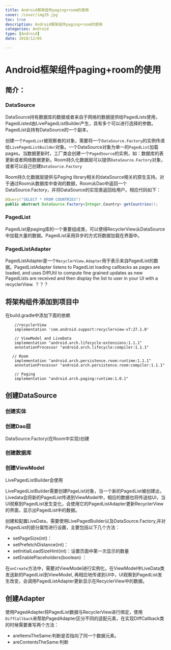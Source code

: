 ```yaml
---
title: Android框架组件paging+room的使用
cover: /cover/img29.jpg
toc: true
description: Android框架组件paging+room的使用
categories: Android
type: [Android]
date: 2018/12/05

---
```


# Android框架组件paging+room的使用

## 简介：

### DataSource

DataSource持有数据库的数据或者来自于网络的数据提供给PagedLists使用，PagedListed由LivePagedListBuilder产生，具有多个可以进行选择的参数。PagedList会持有DataSource的一个副本，
<!--more-->

创建一个`PagedList`被观察者的对象，需要将一个`DataSource.Factory`的实例传递给`LivePagedListBuilder`对象。一个DataSource对象为单一的`PagedList`加载pages。当数据更新时，工厂类会创建一个`PagedSource`的实例，如：数据库的表更新或者网络数据更新。Room持久化数据层可以提供`DataSource.Factory`对象，或者可以自己创建`DataSource.Factory`

Room持久化数据层提供与Paging library相关的dataSource相关的原生支持。对于通过Room从数据库中查询的数据，Room从Dao中返回一个DataSource.Factory，并将DataSource的实现类返回给用户。相应代码如下：

```java
@Query("SELECT * FROM COUNTRIES")
public abstract DataSource.Factory<Integer,Country> getCountries();
```

### PagedList

PagedList是paging库的一个重要组成类，可以使得RecyclerView从DataSource中加载大量的数据。PagedList采用异步的方式将数据加载在界面中。

### PagedListAdapter

PagedListAdapter是一个`RecyclerView.Adapter`用于表示来自PagedList的数据。PagedListAdapter listens to PagedList loading callbacks as pages are loaded, and uses DiffUtil to compute fine grained updates as new PagedLists are received and then display the list to user in your UI with a recyclerView. ？？？

## 将架构组件添加到项目中

在build.gradle中添加下面的依赖

```markup
    //recyclerView
    implementation 'com.android.support:recyclerview-v7:27.1.0'

    // ViewModel and LiveData
    implementation "android.arch.lifecycle:extensions:1.1.1"
    annotationProcessor "android.arch.lifecycle:compiler:1.1.1"

   // Room
    implementation "android.arch.persistence.room:runtime:1.1.1"
    annotationProcessor "android.arch.persistence.room:compiler:1.1.1"

    // Paging
    implementation "android.arch.paging:runtime:1.0.1"
```

## 创建DataSource

### 创建实体

### 创建Dao层

DataSource.Factory\(在Room中实现\)创建

### 创建数据库

### 创建ViewModel

LivePagedListBuilder会使用

LivePagedListBuilder需要创建PageList对象，当一个新的PagedList被创建出，Livedata会将新的PagedList传递到ViewModel中，相应的数据也将传送给UI，当UI观察到PagedList发生变化，会使用它的PagedListAdapter更新RecyclerView的界面，显示出PagedList中的数据。

创建和配置LiveData，需要使用LivePagedBuilder以及DataSource.Factory,并对PagedList的部分属性进行设置，主要包括以下几个方法：

* setPageSize\(int\)：
* setPrefetchDistance\(int\)：
* setInitialLoadSizeHint\(int\)：设置页面中第一次显示的数量
* setEnablePlaceholders\(boolean\) ：

在`onCreate`方法中，需要对ViewModel进行实例化，在ViewModel中LiveData类发送新的PagedList到ViewModel, 再相应地传递到UI中，UI观察到PagedList发生改变，会调用PagedListAdapter更新显示在RecyclerView中的数据。

## 创建Adapter

使用PagedAdapter将PagedList数据与RecyclerView进行绑定，使用`DiffCallback`来帮助PagedAdapter区分不同的适配元素，在实现DiffCallback类的时候需要重写两个方法：

* areItemsTheSame:判断是否指向了同一个数据元素。
* areContentsTheSame:判断

